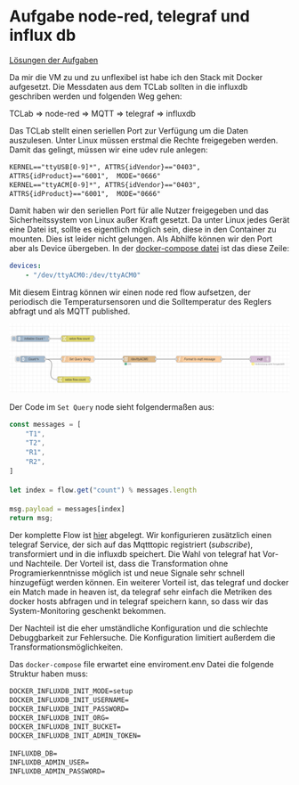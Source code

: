 # Aufgabe node-red, telegraf und influx db

[Lösungen der Aufgaben](report.md)


Da mir die VM zu und zu unflexibel ist habe ich den Stack mit Docker aufgesetzt. Die Messdaten aus dem TCLab sollten in die influxdb geschriben werden und folgenden Weg gehen:


TCLab => node-red => MQTT => telegraf => influxdb


Das TCLab stellt einen seriellen Port zur Verfügung um die Daten auszulesen. Unter Linux müssen erstmal die Rechte freigegeben werden. Damit das gelingt, müssen wir eine udev rule anlegen:

```
KERNEL=="ttyUSB[0-9]*", ATTRS{idVendor}=="0403", ATTRS{idProduct}=="6001",  MODE="0666"
KERNEL=="ttyACM[0-9]*", ATTRS{idVendor}=="0403", ATTRS{idProduct}=="6001",  MODE="0666"
```

Damit haben wir den seriellen Port für alle Nutzer freigegeben und das Sicherheitssystem von Linux außer Kraft gesetzt. Da unter Linux jedes Gerät eine Datei ist, sollte es eigentlich möglich sein, diese in den Container zu mounten. Dies ist leider nicht gelungen. Als Abhilfe können wir den Port aber als Device übergeben. In der [docker-compose datei](docker-compose.yml#L68) ist das diese Zeile:
```yaml
devices:
    - "/dev/ttyACM0:/dev/ttyACM0"
```

Mit diesem Eintrag können wir einen node red flow aufsetzen, der periodisch die Temperatursensoren und die Solltemperatur des Reglers abfragt und als MQTT published.

![](images/node_red_flow.png)


Der Code im `Set Query` node sieht folgendermaßen aus:
```js
const messages = [
    "T1",
    "T2",
    "R1",
    "R2",
]

let index = flow.get("count") % messages.length

msg.payload = messages[index]
return msg;
``` 

Der komplette Flow ist [hier](node-red_flow.json)  abgelegt. Wir konfigurieren zusätzlich einen telegraf Service, der sich auf das Mqtttopic registriert (_subscribe_), transformiert und in die influxdb speichert. Die Wahl von telegraf hat Vor- und Nachteile. Der Vorteil ist, dass die Transformation ohne Programierkenntnisse möglich ist und neue Signale sehr schnell hinzugefügt werden können. Ein weiterer Vorteil ist, das telegraf und docker ein Match made in heaven ist, da telegraf sehr einfach die Metriken des docker hosts abfragen und in telegraf speichern kann, so dass wir das System-Monitoring geschenkt bekommen. 

Der Nachteil ist die eher umständliche Konfiguration und die schlechte Debuggbarkeit zur Fehlersuche. Die Konfiguration limitiert außerdem die Transformationsmöglichkeiten.



Das `docker-compose` file erwartet eine enviroment.env Datei die folgende Struktur haben muss:
```
DOCKER_INFLUXDB_INIT_MODE=setup
DOCKER_INFLUXDB_INIT_USERNAME=
DOCKER_INFLUXDB_INIT_PASSWORD=
DOCKER_INFLUXDB_INIT_ORG=
DOCKER_INFLUXDB_INIT_BUCKET=
DOCKER_INFLUXDB_INIT_ADMIN_TOKEN=

INFLUXDB_DB=
INFLUXDB_ADMIN_USER=
INFLUXDB_ADMIN_PASSWORD=
```
